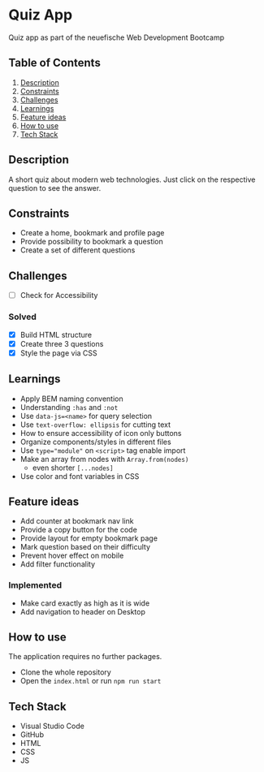 # Quiz App

Quiz app as part of the neuefische Web Development Bootcamp

## Table of Contents

1. [Description](#description)
2. [Constraints](#constraints)
3. [Challenges](#challenges)
4. [Learnings](#learnings)
5. [Feature ideas](#feature-ideas)
6. [How to use](#how-to-use)
7. [Tech Stack](#tech-stack)

## Description

A short quiz about modern web technologies. Just click on the respective question to see the answer.

## Constraints

-   Create a home, bookmark and profile page
-   Provide possibility to bookmark a question
-   Create a set of different questions

## Challenges

-   [ ] Check for Accessibility

### Solved

-   [x] Build HTML structure
-   [x] Create three 3 questions
-   [x] Style the page via CSS

## Learnings

-   Apply BEM naming convention
-   Understanding `:has` and `:not`
-   Use `data-js=<name>` for query selection
-   Use `text-overflow: ellipsis` for cutting text
-   How to ensure accessibility of icon only buttons
-   Organize components/styles in different files
-   Use `type="module"` on `<script>` tag enable import
-   Make an array from nodes with `Array.from(nodes)`
    -   even shorter `[...nodes]`
-   Use color and font variables in CSS

## Feature ideas

-   Add counter at bookmark nav link
-   Provide a copy button for the code
-   Provide layout for empty bookmark page
-   Mark question based on their difficulty
-   Prevent hover effect on mobile
-   Add filter functionality

### Implemented

-   Make card exactly as high as it is wide
-   Add navigation to header on Desktop

## How to use

The application requires no further packages.

-   Clone the whole repository
-   Open the `index.html` or run `npm run start`

## Tech Stack

-   Visual Studio Code
-   GitHub
-   HTML
-   CSS
-   JS
